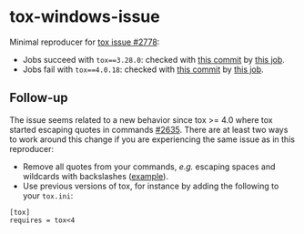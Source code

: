 # tox-windows-issue

Minimal reproducer for [tox issue #2778](https://github.com/tox-dev/tox/issues/2778):

- Jobs succeed with ``tox==3.28.0``: checked with [this commit](https://github.com/stephane-caron/tox-windows-issue/commit/5a73bd326fc9b1ac25b9d863477e54c7f3e21dce) by [this job](https://github.com/stephane-caron/tox-windows-issue/actions/runs/3786963834/jobs/6438334658).
- Jobs fail with ``tox==4.0.18``: checked with [this commit](https://github.com/stephane-caron/tox-windows-issue/commit/b4da8b7ff41a1c49be51b7539f7cc4ee2ea39936) by [this job](https://github.com/stephane-caron/tox-windows-issue/actions/runs/3786982423).

## Follow-up

The issue seems related to a new behavior since tox >= 4.0 where tox started escaping quotes in commands [#2635](https://github.com/tox-dev/tox/issues/2635). There are at least two ways to work around this change if you are experiencing the same issue as in this reproducer:

- Remove all quotes from your commands, *e.g.* escaping spaces and wildcards with backslashes ([example](https://github.com/tox-dev/tox/issues/2635#issuecomment-1367273844)).
- Use previous versions of tox, for instance by adding the following to your ``tox.ini``:

```
[tox]
requires = tox<4
```
